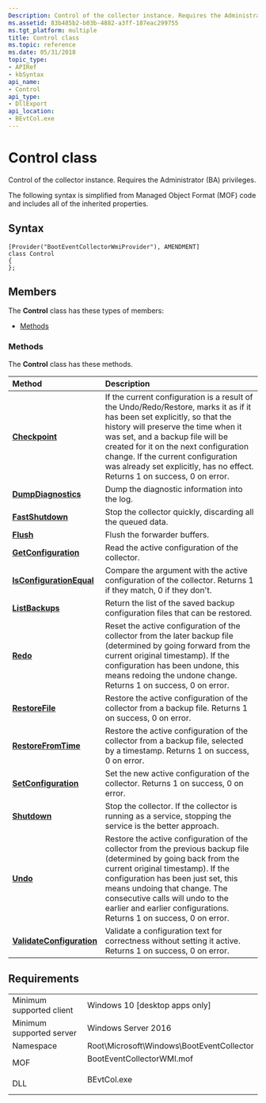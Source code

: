 ```yaml
---
Description: Control of the collector instance. Requires the Administrator (BA) privileges.
ms.assetid: 83b485b2-b03b-4882-a3ff-187eac299755
ms.tgt_platform: multiple
title: Control class
ms.topic: reference
ms.date: 05/31/2018
topic_type: 
- APIRef
- kbSyntax
api_name: 
- Control
api_type: 
- DllExport
api_location: 
- BEvtCol.exe
---
```


# Control class

Control of the collector instance. Requires the Administrator (BA) privileges.

The following syntax is simplified from Managed Object Format (MOF) code and includes all of the inherited properties.

## Syntax

``` syntax
[Provider("BootEventCollectorWmiProvider"), AMENDMENT]
class Control
{
};
```

## Members

The **Control** class has these types of members:

-   [Methods](#methods)

### Methods

The **Control** class has these methods.



| Method                                                         | Description                                                                                                                                                                                                                                                                                                                                                               |
|:---------------------------------------------------------------|:--------------------------------------------------------------------------------------------------------------------------------------------------------------------------------------------------------------------------------------------------------------------------------------------------------------------------------------------------------------------------|
| [**Checkpoint**](control-checkpoint.md)                       | If the current configuration is a result of the Undo/Redo/Restore, marks it as if it has been set explicitly, so that the history will preserve the time when it was set, and a backup file will be created for it on the next configuration change. If the current configuration was already set explicitly, has no effect. Returns 1 on success, 0 on error.<br/> |
| [**DumpDiagnostics**](control-dumpdiagnostics.md)             | Dump the diagnostic information into the log.<br/>                                                                                                                                                                                                                                                                                                                  |
| [**FastShutdown**](control-fastshutdown.md)                   | Stop the collector quickly, discarding all the queued data.<br/>                                                                                                                                                                                                                                                                                                    |
| [**Flush**](control-flush.md)                                 | Flush the forwarder buffers.<br/>                                                                                                                                                                                                                                                                                                                                   |
| [**GetConfiguration**](control-getconfiguration.md)           | Read the active configuration of the collector.<br/>                                                                                                                                                                                                                                                                                                                |
| [**IsConfigurationEqual**](control-isconfigurationequal.md)   | Compare the argument with the active configuration of the collector. Returns 1 if they match, 0 if they don't.<br/>                                                                                                                                                                                                                                                 |
| [**ListBackups**](control-listbackups.md)                     | Return the list of the saved backup configuration files that can be restored.<br/>                                                                                                                                                                                                                                                                                  |
| [**Redo**](control-redo.md)                                   | Reset the active configuration of the collector from the later backup file (determined by going forward from the current original timestamp). If the configuration has been undone, this means redoing the undone change. Returns 1 on success, 0 on error.<br/>                                                                                                    |
| [**RestoreFile**](control-restorefile.md)                     | Restore the active configuration of the collector from a backup file. Returns 1 on success, 0 on error.<br/>                                                                                                                                                                                                                                                        |
| [**RestoreFromTime**](control-restorefromtime.md)             | Restore the active configuration of the collector from a backup file, selected by a timestamp. Returns 1 on success, 0 on error.<br/>                                                                                                                                                                                                                               |
| [**SetConfiguration**](control-setconfiguration.md)           | Set the new active configuration of the collector. Returns 1 on success, 0 on error.<br/>                                                                                                                                                                                                                                                                           |
| [**Shutdown**](control-shutdown.md)                           | Stop the collector. If the collector is running as a service, stopping the service is the better approach.<br/>                                                                                                                                                                                                                                                     |
| [**Undo**](control-undo.md)                                   | Restore the active configuration of the collector from the previous backup file (determined by going back from the current original timestamp). If the configuration has been just set, this means undoing that change. The consecutive calls will undo to the earlier and earlier configurations. Returns 1 on success, 0 on error.<br/>                           |
| [**ValidateConfiguration**](control-validateconfiguration.md) | Validate a configuration text for correctness without setting it active. Returns 1 on success, 0 on error.<br/>                                                                                                                                                                                                                                                     |



 

## Requirements



|                                     |                                                                                                      |
|-------------------------------------|------------------------------------------------------------------------------------------------------|
| Minimum supported client<br/> | Windows 10 \[desktop apps only\]<br/>                                                          |
| Minimum supported server<br/> | Windows Server 2016<br/>                                                                       |
| Namespace<br/>                | Root\\Microsoft\\Windows\\BootEventCollector<br/>                                              |
| MOF<br/>                      | <dl> <dt>BootEventCollectorWMI.mof</dt> </dl> |
| DLL<br/>                      | <dl> <dt>BEvtCol.exe</dt> </dl>               |



 

 




